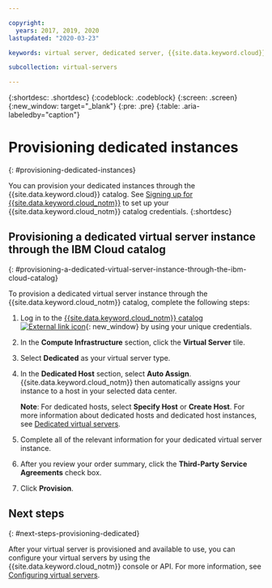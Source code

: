 ```yaml
---

copyright:
  years: 2017, 2019, 2020
lastupdated: "2020-03-23"

keywords: virtual server, dedicated server, {{site.data.keyword.cloud}}, {{site.data.keyword.cloud_notm}}

subcollection: virtual-servers

---
```


{:shortdesc: .shortdesc}
{:codeblock: .codeblock}
{:screen: .screen}
{:new_window: target="_blank"}
{:pre: .pre}
{:table: .aria-labeledby="caption"}


# Provisioning dedicated instances
{: #provisioning-dedicated-instances}

You can provision your dedicated instances through the {{site.data.keyword.cloud}} catalog. See [Signing up for {{site.data.keyword.cloud_notm}}](/docs/account?topic=account-signup#signup) to set up your {{site.data.keyword.cloud_notm}} catalog credentials.
{:shortdesc}

## Provisioning a dedicated virtual server instance through the IBM Cloud catalog
{: #provisioning-a-dedicated-virtual-server-instance-through-the-ibm-cloud-catalog}

To provision a dedicated virtual server instance through the {{site.data.keyword.cloud_notm}} catalog, complete the following steps:

  1. Log in to the [{{site.data.keyword.cloud_notm}} catalog ![External link icon](../icons/launch-glyph.svg "External link icon")](https://cloud.ibm.com/catalog){: new_window} by using your unique credentials.
  2. In the **Compute Infrastructure** section, click the **Virtual Server** tile.
  3. Select **Dedicated** as your virtual server type.
  4. In the **Dedicated Host** section, select **Auto Assign**. {{site.data.keyword.cloud_notm}} then automatically assigns your instance to a host in your selected data center.

     **Note**: For dedicated hosts, select **Specify Host** or **Create Host**. For more information about dedicated hosts and dedicated host instances, see [Dedicated virtual servers](/docs/virtual-servers?topic=virtual-servers-dedicated-virtual-servers).

  5. Complete all of the relevant information for your dedicated virtual server instance.
  6. After you review your order summary, click the **Third-Party Service Agreements** check box.
  7. Click **Provision**.

## Next steps
{: #next-steps-provisioning-dedicated}

After your virtual server is provisioned and available to use, you can configure your virtual servers by using the
{{site.data.keyword.cloud_notm}} console or API. For more information, see [Configuring virtual servers](/docs/virtual-servers?topic=virtual-servers-configuring-virtual-servers#configuring-virtual-servers).
